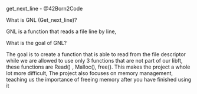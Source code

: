get_next_line - @42Born2Code


What is GNL (Get_next_line)?

GNL is a function that reads a file line by line, 

What is the goal of GNL?

The goal is to create a function that is able to read from the file descriptor while we are allowed to use only 3 functions that are not part of our libft, these functions are Read() , Malloc(), free(). This makes the project a whole lot more difficult, The project also focuses on memory management, teaching us the importance of freeing memory after you have finished using it 
